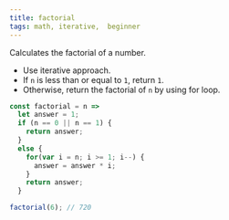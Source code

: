 ```yaml
---
title: factorial
tags: math, iterative,  beginner
---
```


Calculates the factorial of a number.

- Use iterative approach.
- If `n` is less than or equal to `1`, return `1`.
- Otherwise, return the factorial of `n` by using for loop.
```js
const factorial = n =>
  let answer = 1;
  if (n == 0 || n == 1) {
    return answer;
  }
  else {
    for(var i = n; i >= 1; i--) {
      answer = answer * i;
    }
    return answer;
  }  
```

```js
factorial(6); // 720
```
